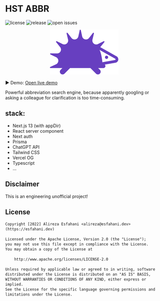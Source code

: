 # HST ABBR

<p align="left">
    <span><img src="https://badgen.net/badge/license/MIT/blue" alt="license"></span>
    <span><img src="https://badgen.net/github/releases/aynzad/hstabbr" alt="release"></span>
    <span><img src="https://badgen.net/github/open-issues/aynzad/hstabbr" alt="open issues"></span>
</p>

<p align="center">
<img src="https://github.com/aynzad/hstabbr/blob/main/public/assets/logo.png?raw=true" alt="license">
</p>

▶️ Demo: [Open live demo](https://hstabbr.vercel.app/)

Powerful abbreviation search engine, because apparently googling or asking a colleague for clarification is too time-consuming.

## stack:

- Next.js 13 (with appDir)
- React server component
- Next auth
- Prisma
- ChatGPT API
- Tailwind CSS
- Vercel OG
- Typescript
- ...

## Disclaimer

This is an engineering unofficial project!

## License

```
Copyright [2022] Alireza Esfahani <alireza@esfahani.dev> (https://esfahani.dev)

Licensed under the Apache License, Version 2.0 (the "License");
you may not use this file except in compliance with the License.
You may obtain a copy of the License at

    http://www.apache.org/licenses/LICENSE-2.0

Unless required by applicable law or agreed to in writing, software
distributed under the License is distributed on an "AS IS" BASIS,
WITHOUT WARRANTIES OR CONDITIONS OF ANY KIND, either express or implied.
See the License for the specific language governing permissions and
limitations under the License.
```
